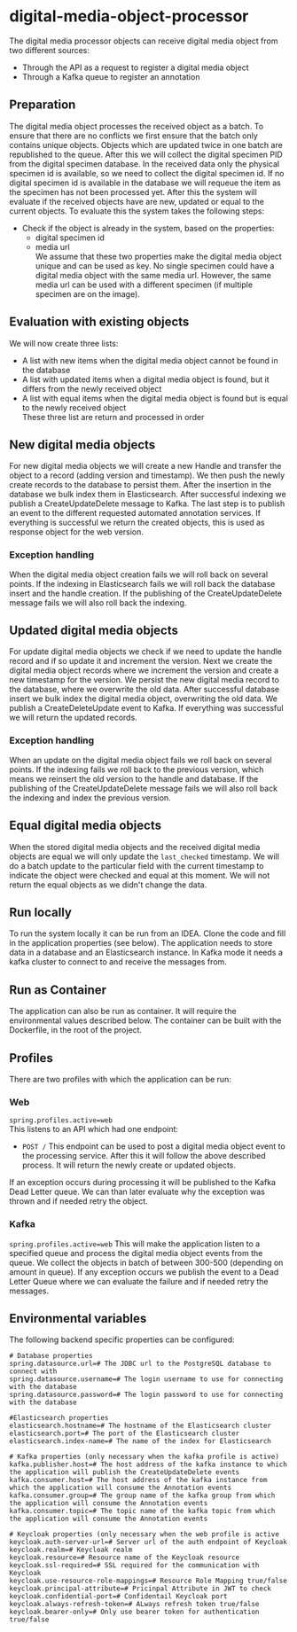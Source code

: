 # digital-media-object-processor
The digital media processor objects can receive digital media object from two different sources:
- Through the API as a request to register a digital media object
- Through a Kafka queue to register an annotation

## Preparation
The digital media object processes the received object as a batch.
To ensure that there are no conflicts we first ensure that the batch only contains unique objects.
Objects which are updated twice in one batch are republished to the queue.
After this we will collect the digital specimen PID from the digital specimen database.
In the received data only the physical specimen id is available, so we need to collect the digital specimen id.
If no digital specimen id is available in the database we will requeue the item as the specimen has not been processed yet.
After this the system will evaluate if the received objects have are new, updated or equal to the current objects.
To evaluate this the system takes the following steps:
- Check if the object is already in the system, based on the properties:
  - digital specimen id
  - media url  
We assume that these two properties make the digital media object unique and can be used as key.
No single specimen could have a digital media object with the same media url.
However, the same media url can be used with a different specimen (if multiple specimen are on the image).

## Evaluation with existing objects
We will now create three lists:
- A list with new items when the digital media object cannot be found in the database
- A list with updated items when a digital media object is found, but it differs from the newly received object
- A list with equal items when the digital media object is found but is equal to the newly received object  
These three list are return and processed in order

## New digital media objects
For new digital media objects we will create a new Handle and transfer the object to a record (adding version and timestamp).
We then push the newly create records to the database to persist them.
After the insertion in the database we bulk index them in Elasticsearch.
After successful indexing we publish a CreateUpdateDelete message to Kafka.
The last step is to publish an event to the different requested automated annotation services.
If everything is successful we return the created objects, this is used as response object for the web version.
### Exception handling
When the digital media object creation fails we will roll back on several points.
If the indexing in Elasticsearch fails we will roll back the database insert and the handle creation.
If the publishing of the CreateUpdateDelete message fails we will also roll back the indexing.

## Updated digital media objects
For update digital media objects we check if we need to update the handle record and if so update it and increment the version.
Next we create the digital media object records where we increment the version and create a new timestamp for the version.
We persist the new digital media record to the database, where we overwrite the old data.
After successful database insert we bulk index the digital media object, overwriting the old data.
We publish a CreateDeleteUpdate event to Kafka.
If everything was successful we will return the updated records.
### Exception handling
When an update on the digital media object fails we roll back on several points.
If the indexing fails we roll back to the previous version, which means we reinsert the old version to the handle and database.
If the publishing of the CreateUpdateDelete message fails we will also roll back the indexing and index the previous version.

## Equal digital media objects
When the stored digital media objects and the received digital media objects are equal we will only update the `last_checked` timestamp.
We will do a batch update to the particular field with the current timestamp to indicate the object were checked and equal at this moment.
We will not return the equal objects as we didn't change the data.

## Run locally
To run the system locally it can be run from an IDEA.
Clone the code and fill in the application properties (see below).
The application needs to store data in a database and an Elasticsearch instance.
In Kafka mode it needs a kafka cluster to connect to and receive the messages from.

## Run as Container
The application can also be run as container.
It will require the environmental values described below.
The container can be built with the Dockerfile, in the root of the project.

## Profiles
There are two profiles with which the application can be run:
### Web
`spring.profiles.active=web`  
This listens to an API which had one endpoint:
- `POST /`
  This endpoint can be used to post a digital media object event to the processing service. After this it will follow the above described process.
  It will return the newly create or updated objects.  

If an exception occurs during processing it will be published to the Kafka Dead Letter queue.
We can than later evaluate why the exception was thrown and if needed retry the object.

### Kafka
`spring.profiles.active=web`
This will make the application listen to a specified queue and process the digital media object events from the queue.
We collect the objects in batch of between 300-500 (depending on amount in queue).
If any exception occurs we publish the event to a Dead Letter Queue where we can evaluate the failure and if needed retry the messages.

## Environmental variables
The following backend specific properties can be configured:

```
# Database properties
spring.datasource.url=# The JDBC url to the PostgreSQL database to connect with
spring.datasource.username=# The login username to use for connecting with the database
spring.datasource.password=# The login password to use for connecting with the database

#Elasticsearch properties
elasticsearch.hostname=# The hostname of the Elasticsearch cluster
elasticsearch.port=# The port of the Elasticsearch cluster
elasticsearch.index-name=# The name of the index for Elasticsearch

# Kafka properties (only necessary when the kafka profile is active)
kafka.publisher.host=# The host address of the kafka instance to which the application will publish the CreateUpdateDelete events 
kafka.consumer.host=# The host address of the kafka instance from which the application will consume the Annotation events
kafka.consumer.group=# The group name of the kafka group from which the application will consume the Annotation events
kafka.consumer.topic=# The topic name of the kafka topic from which the application will consume the Annotation events

# Keycloak properties (only necessary when the web profile is active
keycloak.auth-server-url=# Server url of the auth endpoint of Keycloak
keycloak.realm=# Keycloak realm
keycloak.resource=# Resource name of the Keycloak resource
keycloak.ssl-required=# SSL required for the communication with Keycloak
keycloak.use-resource-role-mappings=# Resource Role Mapping true/false
keycloak.principal-attribute=# Pricinpal Attribute in JWT to check
keycloak.confidential-port=# Confidentail Keycloak port
keycloak.always-refresh-token=# ALways refresh token true/false
keycloak.bearer-only=# Only use bearer token for authentication true/false
